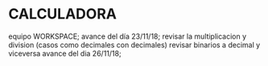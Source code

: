 # CALCULADORA
equipo WORKSPACE;
avance del día 23/11/18;
revisar la multiplicacion y division (casos como decimales con decimales)
revisar binarios a decimal y viceversa
avance del dia 26/11/18;
